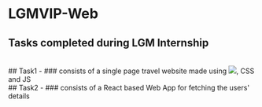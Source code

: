 # LGMVIP-Web
## Tasks completed during LGM Internship
<br />
## Task1 - ### consists of a single page travel website made using <img src="https://img.shields.io/badge/HTML-239120?style=for-the-badge&logo=html5&logoColor=white" />, CSS and JS
<br />
## Task2 - ### consists of a React based Web App for fetching the users' details
